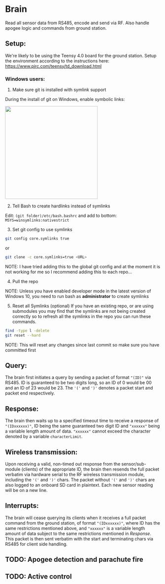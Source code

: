 # Brain
Read all sensor data from RS485, encode and send via RF. Also handle apogee logic and commands from ground station.

## Setup:
We're likely to be using the Teensy 4.0 board for the ground station. Setup the environment according to the instructions here:
https://www.pjrc.com/teensy/td_download.html

### Windows users:
1. Make sure git is installed with symlink support

During the install of git on Windows, enable symbolic links:

<img src="https://i.stack.imgur.com/rQF1w.png" width="300"/>

2. Tell Bash to create hardlinks instead of symlinks

Edit: `(git folder)/etc/bash.bashrc` and add to bottom: `MSYS=winsymlinks:nativestrict`

3. Set git config to use symlinks
```bash
git config core.symlinks true
```
or

```bash
git clone -c core.symlinks=true <URL>
```
NOTE: I have tried adding this to the global git config and at the moment it is not working for me so I recommend adding this to each repo...

4. Pull the repo

NOTE: Unless you have enabled developer mode in the latest version of Windows 10, you need to run bash as **administrator** to create symlinks

5. Reset all Symlinks (optional) If you have an existing repo, or are using submodules you may find that the symlinks are not being created correctly so to refresh all the symlinks in the repo you can run these commands.

```bash
find -type l -delete
git reset --hard
```
NOTE: This will reset any changes since last commit so make sure you have committed first

## Query:
The brain first initiates a query by sending a packet of format `"(ID)"` via RS485. ID is guaranteed to be two digits long, so an ID of 0 would be 00 and an ID of 23 would be 23. The `'('` and `')'` denotes a packet start and packet end respectively.

## Response:
The brain then waits up to a specified timeout time to receive a response of `"(IDxxxxxx)"`, ID being the same guaranteed two digit ID and `"xxxxxx"` being a variable length amount of data. `"xxxxxx"` cannot exceed the character denoted by a variable `characterLimit`.

## Wireless transmission:
Upon receiving a valid, non-timed out response from the sensor/sub-module (clients) of the appropriate ID, the brain then resends the full packet verbatim via hardware serial to the RF wireless transmission module, including the `'('` and `')'` chars. The packet without `'('` and `')'` chars are also logged to an onboard SD card in plaintext. Each new sensor reading will be on a new line.

## Interrupts:
The brain will cease querying its clients when it receives a full packet command from the ground station, of format `"(IDxxxxxx)"`, where ID has the same restrictions mentioned above, and `"xxxxxx"` is a variable length amount of data subject to the same restrictions mentioned in *Response*. This packet is then sent verbatim with the start and terminating chars via RS485 for client side handling.

## TODO: Apogee detection and parachute fire
## TODO: Active control
